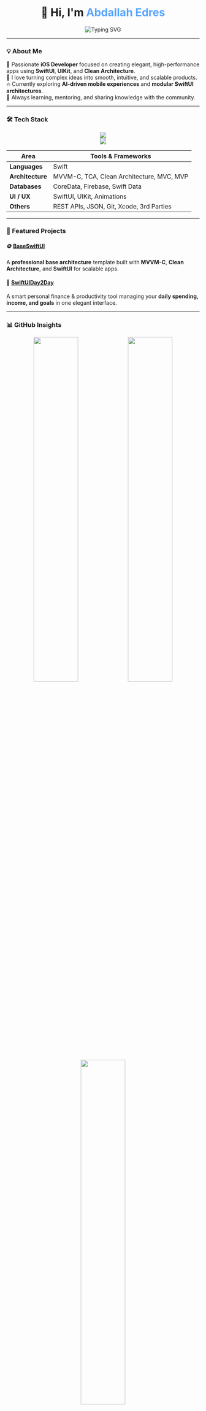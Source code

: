 <!-- PROFILE HEADER -->
<h1 align="center">👋 Hi, I'm <span style="color:#58a6ff">Abdallah Edres</span></h1>

<p align="center">
  <img src="https://readme-typing-svg.herokuapp.com?font=Fira+Code&duration=2500&pause=1000&color=58A6FF&center=true&vCenter=true&width=550&lines=iOS+Developer+%7C+SwiftUI+%26+Clean+Architecture+Enthusiast;Lover+of+Beautiful+Code+and+Intuitive+Design;Building+Smart%2C+Scalable+and+Elegant+Apps+🚀" alt="Typing SVG" />
</p>

---

### 💡 About Me

🎯 Passionate **iOS Developer** focused on creating elegant, high-performance apps using **SwiftUI**, **UIKit**, and **Clean Architecture**.  
🧠 I love turning complex ideas into smooth, intuitive, and scalable products.  
🔥 Currently exploring **AI-driven mobile experiences** and **modular SwiftUI architectures**.  
💬 Always learning, mentoring, and sharing knowledge with the community.

---

### 🛠️ Tech Stack

<p align="center">
  <img src="https://skillicons.dev/icons?i=swift,apple,figma,git,firebase&theme=dark" />
  <br/>
  <img src="https://skillicons.dev/icons?i=github,gitlab,postman,vscode,notion&theme=dark" />
</p>

| Area | Tools & Frameworks |
|------|--------------------|
| **Languages** | Swift |
| **Architecture** | MVVM-C, TCA, Clean Architecture, MVC, MVP |
| **Databases** | CoreData, Firebase, Swift Data |
| **UI / UX** | SwiftUI, UIKit, Animations |
| **Others** | REST APIs, JSON, Git, Xcode, 3rd Parties |

---

### 🚀 Featured Projects

#### 🪙 [BaseSwiftUI](https://github.com/AbdallahEdres/BaseSwiftUI)
A **professional base architecture** template built with **MVVM-C**, **Clean Architecture**, and **SwiftUI** for scalable apps.

#### 📱 [SwiftUIDay2Day](https://github.com/AbdallahEdres/SwiftUIDay2Day)
A smart personal finance & productivity tool managing your **daily spending, income, and goals** in one elegant interface.

---

### 📊 GitHub Insights

<p align="center">
  <img src="https://github-readme-stats.vercel.app/api?username=AbdallahEdres&show_icons=true&theme=tokyonight&count_private=true" width="48%"/>
  <img src="https://github-readme-streak-stats.herokuapp.com/?user=AbdallahEdres&theme=tokyonight" width="48%"/>
</p>

<p align="center">
  <img src="https://github-readme-stats.vercel.app/api/top-langs/?username=AbdallahEdres&layout=compact&theme=tokyonight" width="48%"/>
</p>

---

### 🧠 Fun Section

<p align="center">
  <img src="https://github-profile-trophy.vercel.app/?username=AbdallahEdres&theme=onestar&no-frame=true&margin-w=5&margin-h=5" />
</p>

---

### 🌐 Connect With Me

<p align="center">
  <a href="https://www.linkedin.com/in/a-edrees/"><img src="https://img.shields.io/badge/LinkedIn-0A66C2?style=for-the-badge&logo=linkedin&logoColor=white"/></a>
  <a href="https://github.com/AbdallahEdres"><img src="https://img.shields.io/badge/GitHub-171515?style=for-the-badge&logo=github&logoColor=white"/></a>
  <a href="mailto:a.edrees.dev@gmail.com"><img src="https://img.shields.io/badge/Email-D14836?style=for-the-badge&logo=gmail&logoColor=white"/></a>
</p>

---

### ✨ Quote to Code By

<p align="center">
  <em>“Code is like art — it should be simple, elegant, and full of intention.”</em> 🎨
</p>

---

### 🌀 Visitor Counter

<p align="center">
  <img src="https://komarev.com/ghpvc/?username=AbdallahEdres&color=58a6ff&style=flat-square" alt="Profile views"/>
</p>
